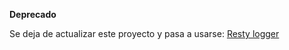 **Deprecado**

Se deja de actualizar este proyecto y pasa a usarse: [Resty logger](https://github.com/mostofreddy/resty_logger)
